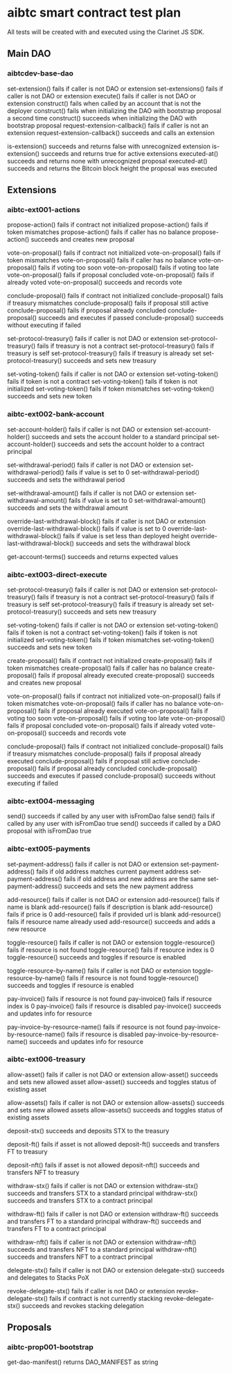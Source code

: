 # aibtc smart contract test plan

All tests will be created with and executed using the Clarinet JS SDK.

## Main DAO

### aibtcdev-base-dao

set-extension() fails if caller is not DAO or extension
set-extensions() fails if caller is not DAO or extension
execute() fails if caller is not DAO or extension
construct() fails when called by an account that is not the deployer
construct() fails when initializing the DAO with bootstrap proposal a second time
construct() succeeds when initializing the DAO with bootstrap proposal
request-extension-callback() fails if caller is not an extension
request-extension-callback() succeeds and calls an extension

is-extension() succeeds and returns false with unrecognized extension
is-extension() succeeds and returns true for active extensions
executed-at() succeeds and returns none with unrecognized proposal
executed-at() succeeds and returns the Bitcoin block height the proposal was executed

## Extensions

### aibtc-ext001-actions

propose-action() fails if contract not initialized
propose-action() fails if token mismatches
propose-action() fails if caller has no balance
propose-action() succeeds and creates new proposal

vote-on-proposal() fails if contract not initialized
vote-on-proposal() fails if token mismatches
vote-on-proposal() fails if caller has no balance
vote-on-proposal() fails if voting too soon
vote-on-proposal() fails if voting too late
vote-on-proposal() fails if proposal concluded
vote-on-proposal() fails if already voted
vote-on-proposal() succeeds and records vote

conclude-proposal() fails if contract not initialized
conclude-proposal() fails if treasury mismatches
conclude-proposal() fails if proposal still active
conclude-proposal() fails if proposal already concluded
conclude-proposal() succeeds and executes if passed
conclude-proposal() succeeds without executing if failed

set-protocol-treasury() fails if caller is not DAO or extension
set-protocol-treasury() fails if treasury is not a contract
set-protocol-treasury() fails if treasury is self
set-protocol-treasury() fails if treasury is already set
set-protocol-treasury() succeeds and sets new treasury

set-voting-token() fails if caller is not DAO or extension
set-voting-token() fails if token is not a contract
set-voting-token() fails if token is not initialized
set-voting-token() fails if token mismatches
set-voting-token() succeeds and sets new token

### aibtc-ext002-bank-account

set-account-holder() fails if caller is not DAO or extension
set-account-holder() succeeds and sets the account holder to a standard principal
set-account-holder() succeeds and sets the account holder to a contract principal

set-withdrawal-period() fails if caller is not DAO or extension
set-withdrawal-period() fails if value is set to 0
set-withdrawal-period() succeeds and sets the withdrawal period

set-withdrawal-amount() fails if caller is not DAO or extension
set-withdrawal-amount() fails if value is set to 0
set-withdrawal-amount() succeeds and sets the withdrawal amount

override-last-withdrawal-block() fails if caller is not DAO or extension
override-last-withdrawal-block() fails if value is set to 0
override-last-withdrawal-block() fails if value is set less than deployed height
override-last-withdrawal-block() succeeds and sets the withdrawal block

get-account-terms() succeeds and returns expected values

### aibtc-ext003-direct-execute

set-protocol-treasury() fails if caller is not DAO or extension
set-protocol-treasury() fails if treasury is not a contract
set-protocol-treasury() fails if treasury is self
set-protocol-treasury() fails if treasury is already set
set-protocol-treasury() succeeds and sets new treasury

set-voting-token() fails if caller is not DAO or extension
set-voting-token() fails if token is not a contract
set-voting-token() fails if token is not initialized
set-voting-token() fails if token mismatches
set-voting-token() succeeds and sets new token

create-proposal() fails if contract not initialized
create-proposal() fails if token mismatches
create-proposal() fails if caller has no balance
create-proposal() fails if proposal already executed
create-proposal() succeeds and creates new proposal

vote-on-proposal() fails if contract not initialized
vote-on-proposal() fails if token mismatches
vote-on-proposal() fails if caller has no balance
vote-on-proposal() fails if proposal already executed
vote-on-proposal() fails if voting too soon
vote-on-proposal() fails if voting too late
vote-on-proposal() fails if proposal concluded
vote-on-proposal() fails if already voted
vote-on-proposal() succeeds and records vote

conclude-proposal() fails if contract not initialized
conclude-proposal() fails if treasury mismatches
conclude-proposal() fails if proposal already executed
conclude-proposal() fails if proposal still active
conclude-proposal() fails if proposal already concluded
conclude-proposal() succeeds and executes if passed
conclude-proposal() succeeds without executing if failed

### aibtc-ext004-messaging

send() succeeds if called by any user with isFromDao false
send() fails if called by any user with isFromDao true
send() succeeds if called by a DAO proposal with isFromDao true

### aibtc-ext005-payments

set-payment-address() fails if caller is not DAO or extension
set-payment-address() fails if old address matches current payment address
set-payment-address() fails if old address and new address are the same
set-payment-address() succeeds and sets the new payment address

add-resource() fails if caller is not DAO or extension
add-resource() fails if name is blank
add-resource() fails if description is blank
add-resource() fails if price is 0
add-resource() fails if provided url is blank
add-resource() fails if resource name already used
add-resource() succeeds and adds a new resource

toggle-resource() fails if caller is not DAO or extension
toggle-resource() fails if resource is not found
toggle-resource() fails if resource index is 0
toggle-resource() succeeds and toggles if resource is enabled

toggle-resource-by-name() fails if caller is not DAO or extension
toggle-resource-by-name() fails if resource is not found
toggle-resource() succeeds and toggles if resource is enabled

pay-invoice() fails if resource is not found
pay-invoice() fails if resource index is 0
pay-invoice() fails if resource is disabled
pay-invoice() succeeds and updates info for resource

pay-invoice-by-resource-name() fails if resource is not found
pay-invoice-by-resource-name() fails if resource is disabled
pay-invoice-by-resource-name() succeeds and updates info for resource

### aibtc-ext006-treasury

allow-asset() fails if caller is not DAO or extension
allow-asset() succeeds and sets new allowed asset
allow-asset() succeeds and toggles status of existing asset

allow-assets() fails if caller is not DAO or extension
allow-assets() succeeds and sets new allowed assets
allow-assets() succeeds and toggles status of existing assets

deposit-stx() succeeds and deposits STX to the treasury

deposit-ft() fails if asset is not allowed
deposit-ft() succeeds and transfers FT to treasury

deposit-nft() fails if asset is not allowed
deposit-nft() succeeds and transfers NFT to treasury

withdraw-stx() fails if caller is not DAO or extension
withdraw-stx() succeeds and transfers STX to a standard principal
withdraw-stx() succeeds and transfers STX to a contract principal

withdraw-ft() fails if caller is not DAO or extension
withdraw-ft() succeeds and transfers FT to a standard principal
withdraw-ft() succeeds and transfers FT to a contract principal

withdraw-nft() fails if caller is not DAO or extension
withdraw-nft() succeeds and transfers NFT to a standard principal
withdraw-nft() succeeds and transfers NFT to a contract principal

delegate-stx() fails if caller is not DAO or extension
delegate-stx() succeeds and delegates to Stacks PoX

revoke-delegate-stx() fails if caller is not DAO or extension
revoke-delegate-stx() fails if contract is not currently stacking
revoke-delegate-stx() succeeds and revokes stacking delegation

## Proposals

### aibtc-prop001-bootstrap

get-dao-manifest() returns DAO_MANIFEST as string
